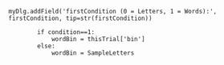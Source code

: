     myDlg.addField('firstCondition (0 = Letters, 1 = Words):', firstCondition, tip=str(firstCondition))

            if condition==1:
                wordBin = thisTrial['bin']
            else:
                wordBin = SampleLetters